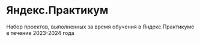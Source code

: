 # Яндекс.Практикум
 
Набор проектов, выполненных за время обучения в Яндекс.Практикуме в течение 2023-2024 года
